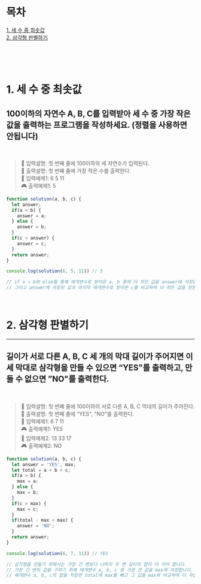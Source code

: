 # 목차
[1. 세 수 중 최솟값](#1-세-수-중-최솟값)<br/>
[2. 삼각형 판별하기](#2-삼각형-판별하기)<br/>
<br/><br/><br/><br/>

# 1. 세 수 중 최솟값

## 100이하의 자연수 A, B, C를 입력받아 세 수 중 가장 작은 값을 출력하는 프로그램을 작성하세요. (정렬을 사용하면 안됩니다) 
<br/>

> 🎲 입력설명: 첫 번째 줄에 100이하의 세 자연수가 입력된다.<br/>
  🎲 출력설명: 첫 번째 줄에 가장 작은 수를 출력한다.<br/>
  🎰 입력예제1: 6 5 11<br/>
  🎮 출력예제1: 5<br/>

```js
function solution(a, b, c) {
  let answer;
  if(a < b) {
    answer = a;
  } else {
    answer = b;
  }
  if(c < answer) {
    answer = c;
  }
  return answer;
}

console.log(solution(6, 5, 11)) // 5

// if a < b와 else를 통해 매개변수로 받아온 a, b 중에 더 작은 값을 answer에 저장합니다.
// 그리고 answer에 저장된 값과 마지막 매개변수로 받아온 c를 비교하여 더 작은 값을 반환 합니다.
```
<br/>

# 2. 삼각형 판별하기
- - -
## 길이가 서로 다른 A, B, C 세 개의 막대 길이가 주어지면 이 세 막대로 삼각형을 만들 수 있으면 “YES"를 출력하고, 만들 수 없으면 ”NO"를 출력한다.
<br/>

> 🎲 입력설명: 첫 번째 줄에 100이하의 서로 다른 A, B, C 막대의 길이가 주어진다.<br/>
  🎲 출력설명: 첫 번째 줄에 “YES", "NO"를 출력한다.<br/>
  🎰 입력예제1: 6 7 11<br/>
  🎮 출력예제1: YES<br/>
  🎰 입력예제2: 13 33 17<br/>
  🎮 출력예제2: NO<br/>

```js
function solution(a, b, c) {
  let answer = 'YES', max;
  let total = a + b + c;
  if(a > b) {
    max = a;
  } else {
    max = b;
  }
  if(c > max) {
    max = c;
  }
  if(total - max < max) {
    answer = 'NO';
  }
  return answer;
}

console.log(solution(6, 7, 11)) // YES

// 삼각형을 만들기 위해서는 가장 긴 변보다 나머지 두 변 길이의 합이 더 커야 합니다.
// 가장 긴 변의 값을 구하기 위해 매개변수 a, b, c 중 가장 큰 값을 max에 저장합니다.
// 매개변수 a, b, c의 합을 저장한 total에 max를 빼고 그 값을 max와 비교하여 더 작을 경우 answer에 NO를 저장하여 반환합니다. 아닐경우 YES를 반환합니다.
```